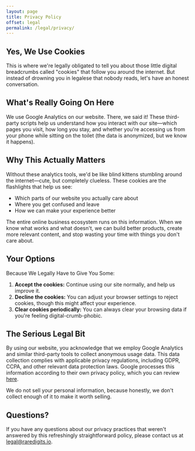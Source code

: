 ```yaml
---
layout: page
title: Privacy Policy
offset: legal
permalink: /legal/privacy/
---
```


## Yes, We Use Cookies

This is where we're legally obligated to tell you about those little digital breadcrumbs called "cookies" that follow you around the internet. But instead of drowning you in legalese that nobody reads, let's have an honest conversation.

## What's Really Going On Here

We use Google Analytics on our website. There, we said it! These third-party scripts help us understand how you interact with our site—which pages you visit, how long you stay, and whether you're accessing us from your phone while sitting on the toilet (the data is anonymized, but we know it happens).

## Why This Actually Matters

Without these analytics tools, we'd be like blind kittens stumbling around the internet—cute, but completely clueless. These cookies are the flashlights that help us see:

- Which parts of our website you actually care about
- Where you get confused and leave
- How we can make your experience better

The entire online business ecosystem runs on this information. When we know what works and what doesn't, we can build better products, create more relevant content, and stop wasting your time with things you don't care about.

## Your Options 

Because We Legally Have to Give You Some:
1. **Accept the cookies:** Continue using our site normally, and help us improve it.
2. **Decline the cookies:** You can adjust your browser settings to reject cookies, though this might affect your experience.
3. **Clear cookies periodically:** You can always clear your browsing data if you're feeling digital-crumb-phobic.

## The Serious Legal Bit

By using our website, you acknowledge that we employ Google Analytics and similar third-party tools to collect anonymous usage data. This data collection complies with applicable privacy regulations, including GDPR, CCPA, and other relevant data protection laws. Google processes this information according to their own privacy policy, which you can review [here](https://policies.google.com/privacy).

We do not sell your personal information, because honestly, we don't collect enough of it to make it worth selling.

## Questions?

If you have any questions about our privacy practices that weren't answered by this refreshingly straightforward policy, please contact us at [legal@raredigits.io](mailto:legal@raredigits.io).
